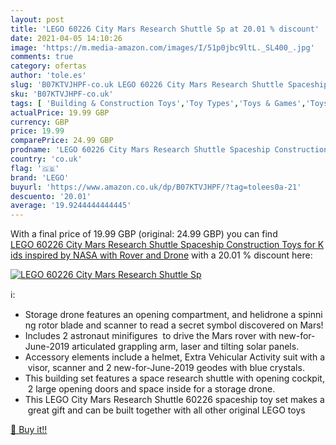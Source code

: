 ```yaml
---
layout: post
title: 'LEGO 60226 City Mars Research Shuttle Sp at 20.01 % discount'
date: 2021-04-05 14:10:26
image: 'https://m.media-amazon.com/images/I/51p0jbc9ltL._SL400_.jpg'
comments: true
category: ofertas
author: 'tole.es'
slug: 'B07KTVJHPF-co.uk LEGO 60226 City Mars Research Shuttle Spaceship...'
sku: 'B07KTVJHPF-co.uk'
tags: [ 'Building & Construction Toys','Toy Types','Toys & Games','Toys Store','lego', ]
actualPrice: 19.99 GBP
currency: GBP
price: 19.99
comparePrice: 24.99 GBP
prodname: 'LEGO 60226 City Mars Research Shuttle Spaceship Construction Toys for Kids inspired by NASA with Rover and Drone'
country: 'co.uk'
flag: '🇬🇧'
brand: 'LEGO'
buyurl: 'https://www.amazon.co.uk/dp/B07KTVJHPF/?tag=tolees0a-21'
descuento: '20.01'
average: '19.9244444444445'
---
```


With a final price of 19.99 GBP (original: 24.99 GBP) you can find [LEGO 60226 City Mars Research Shuttle Spaceship Construction Toys for Kids inspired by NASA with Rover and Drone](https://www.amazon.co.uk/dp/B07KTVJHPF/?tag=tolees0a-21) with a  20.01 % discount here:

[![LEGO 60226 City Mars Research Shuttle Sp](https://m.media-amazon.com/images/I/51p0jbc9ltL._SL400_.jpg)](https://www.amazon.co.uk/dp/B07KTVJHPF/?tag=tolees0a-21)

ℹ️:

- Storage drone features an opening compartment, and helidrone a spinning rotor blade and scanner to read a secret symbol discovered on Mars!
- Includes 2 astronaut minifigures  to drive the Mars rover with new-for-June-2019 articulated grappling arm, laser and tilting solar panels.
- Accessory elements include a helmet, Extra Vehicular Activity suit with a visor, scanner and 2 new-for-June-2019 geodes with blue crystals.
- This building set features a space research shuttle with opening cockpit, 2 large opening doors and space inside for a storage drone.
- This LEGO City Mars Research Shuttle 60226 spaceship toy set makes a great gift and can be built together with all other original LEGO toys

[🛒 Buy it!!](https://www.amazon.co.uk/dp/B07KTVJHPF/?tag=tolees0a-21)
